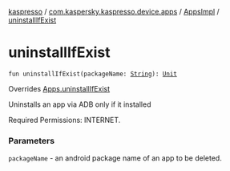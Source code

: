 [kaspresso](../../index.md) / [com.kaspersky.kaspresso.device.apps](../index.md) / [AppsImpl](index.md) / [uninstallIfExist](./uninstall-if-exist.md)

# uninstallIfExist

`fun uninstallIfExist(packageName: `[`String`](https://kotlinlang.org/api/latest/jvm/stdlib/kotlin/-string/index.html)`): `[`Unit`](https://kotlinlang.org/api/latest/jvm/stdlib/kotlin/-unit/index.html)

Overrides [Apps.uninstallIfExist](../-apps/uninstall-if-exist.md)

Uninstalls an app via ADB only if it installed

Required Permissions: INTERNET.

### Parameters

`packageName` - an android package name of an app to be deleted.